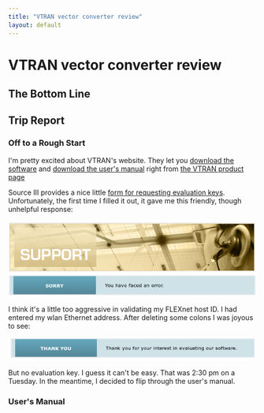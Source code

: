 ```yaml
---
title: "VTRAN vector converter review"
layout: default
---
```


# VTRAN vector converter review

## The Bottom Line



## Trip Report

### Off to a Rough Start

I'm pretty excited about VTRAN's website. They let you [download the software](http://www.sourceiii.com/support.php#downloads) and [download the user's manual](http://www.sourceiii.com/files/vtran/vtran_man.pdf) right from [the VTRAN product page](http://www.sourceiii.com/product-vtran.php)

Source III provides a nice little 
[form for requesting evaluation keys](http://www.sourceiii.com/support.php#evaluation-keys).
Unfortunately, the first time I filled it out, it gave me this friendly, though
unhelpful response:

![vtran-error](/images/vtran-sorry-you-have-faced-an-error.png)

I think it's a little too aggressive in validating my FLEXnet host ID. I had
entered my wlan Ethernet address. After deleting some colons I was joyous to
see:

![vtran-thank-you](/images/vtran-thank-you-for-your-interest.png)

But no evaluation key. I guess it can't be easy. That was 2:30 pm on a Tuesday.
In the meantime, I decided to flip through the user's manual.

### User's Manual


